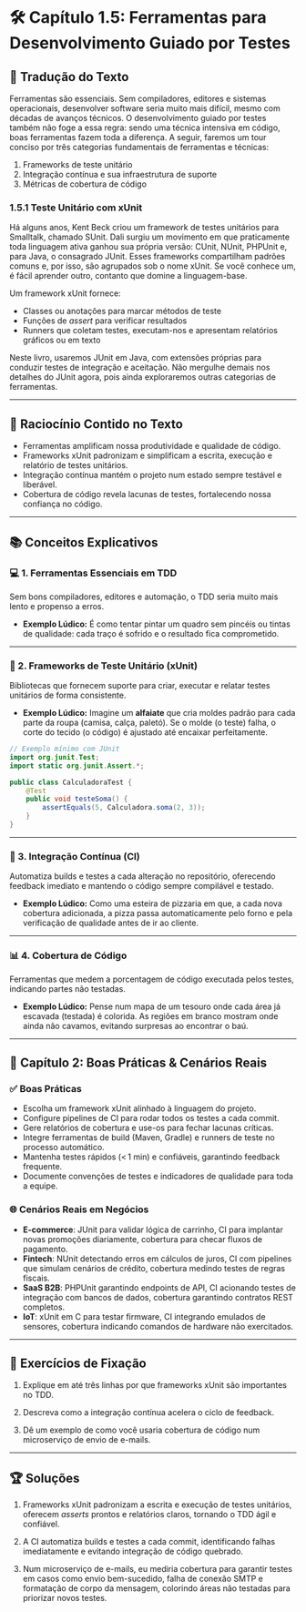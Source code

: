 # 🛠️ Capítulo 1.5: Ferramentas para Desenvolvimento Guiado por Testes

## 📝 Tradução do Texto

Ferramentas são essenciais. Sem compiladores, editores e sistemas operacionais, desenvolver software seria muito mais difícil, mesmo com décadas de avanços técnicos. O desenvolvimento guiado por testes também não foge a essa regra: sendo uma técnica intensiva em código, boas ferramentas fazem toda a diferença. A seguir, faremos um tour conciso por três categorias fundamentais de ferramentas e técnicas:

1. Frameworks de teste unitário  
2. Integração contínua e sua infraestrutura de suporte  
3. Métricas de cobertura de código  

### 1.5.1 Teste Unitário com xUnit

Há alguns anos, Kent Beck criou um framework de testes unitários para Smalltalk, chamado SUnit. Dali surgiu um movimento em que praticamente toda linguagem ativa ganhou sua própria versão: CUnit, NUnit, PHPUnit e, para Java, o consagrado JUnit. Esses frameworks compartilham padrões comuns e, por isso, são agrupados sob o nome xUnit. Se você conhece um, é fácil aprender outro, contanto que domine a linguagem-base.

Um framework xUnit fornece:
- Classes ou anotações para marcar métodos de teste  
- Funções de _assert_ para verificar resultados  
- Runners que coletam testes, executam-nos e apresentam relatórios gráficos ou em texto  

Neste livro, usaremos JUnit em Java, com extensões próprias para conduzir testes de integração e aceitação. Não mergulhe demais nos detalhes do JUnit agora, pois ainda exploraremos outras categorias de ferramentas.

---

## 🧠 Raciocínio Contido no Texto

- Ferramentas amplificam nossa produtividade e qualidade de código.  
- Frameworks xUnit padronizam e simplificam a escrita, execução e relatório de testes unitários.  
- Integração contínua mantém o projeto num estado sempre testável e liberável.  
- Cobertura de código revela lacunas de testes, fortalecendo nossa confiança no código.

---

## 📚 Conceitos Explicativos

### 💻 1. Ferramentas Essenciais em TDD

Sem bons compiladores, editores e automação, o TDD seria muito mais lento e propenso a erros.

  - **Exemplo Lúdico:** É como tentar pintar um quadro sem pincéis ou tintas de qualidade: cada traço é sofrido e o resultado fica comprometido.

---

### 🧪 2. Frameworks de Teste Unitário (xUnit)

Bibliotecas que fornecem suporte para criar, executar e relatar testes unitários de forma consistente.

  - **Exemplo Lúdico:** Imagine um **alfaiate** que cria moldes padrão para cada parte da roupa (camisa, calça, paletó). Se o molde (o teste) falha, o corte do tecido (o código) é ajustado até encaixar perfeitamente.

```java
// Exemplo mínimo com JUnit
import org.junit.Test;
import static org.junit.Assert.*;

public class CalculadoraTest {
    @Test
    public void testeSoma() {
        assertEquals(5, Calculadora.soma(2, 3));
    }
}
```

---

### 🔄 3. Integração Contínua (CI)

Automatiza builds e testes a cada alteração no repositório, oferecendo feedback imediato e mantendo o código sempre compilável e testado.

  - **Exemplo Lúdico:** Como uma esteira de pizzaria em que, a cada nova cobertura adicionada, a pizza passa automaticamente pelo forno e pela verificação de qualidade antes de ir ao cliente.

---

### 📊 4. Cobertura de Código

Ferramentas que medem a porcentagem de código executada pelos testes, indicando partes não testadas.

  - **Exemplo Lúdico:** Pense num mapa de um tesouro onde cada área já escavada (testada) é colorida. As regiões em branco mostram onde ainda não cavamos, evitando surpresas ao encontrar o baú.

---

## 🌟 Capítulo 2: Boas Práticas & Cenários Reais

### ✅ Boas Práticas

- Escolha um framework xUnit alinhado à linguagem do projeto.  
- Configure pipelines de CI para rodar todos os testes a cada commit.  
- Gere relatórios de cobertura e use-os para fechar lacunas críticas.  
- Integre ferramentas de build (Maven, Gradle) e runners de teste no processo automático.  
- Mantenha testes rápidos (< 1 min) e confiáveis, garantindo feedback frequente.  
- Documente convenções de testes e indicadores de qualidade para toda a equipe.

### 🌐 Cenários Reais em Negócios

- **E-commerce**: JUnit para validar lógica de carrinho, CI para implantar novas promoções diariamente, cobertura para checar fluxos de pagamento.  
- **Fintech**: NUnit detectando erros em cálculos de juros, CI com pipelines que simulam cenários de crédito, cobertura medindo testes de regras fiscais.  
- **SaaS B2B**: PHPUnit garantindo endpoints de API, CI acionando testes de integração com bancos de dados, cobertura garantindo contratos REST completos.  
- **IoT**: xUnit em C para testar firmware, CI integrando emulados de sensores, cobertura indicando comandos de hardware não exercitados.

---

## 📝 Exercícios de Fixação

1. Explique em até três linhas por que frameworks xUnit são importantes no TDD.  

2. Descreva como a integração contínua acelera o ciclo de feedback.  

3. Dê um exemplo de como você usaria cobertura de código num microserviço de envio de e-mails.

---

## 🏆 Soluções

1. Frameworks xUnit padronizam a escrita e execução de testes unitários, oferecem _asserts_ prontos e relatórios claros, tornando o TDD ágil e confiável.  

2. A CI automatiza builds e testes a cada commit, identificando falhas imediatamente e evitando integração de código quebrado.  

3. Num microserviço de e-mails, eu mediria cobertura para garantir testes em casos como envio bem-sucedido, falha de conexão SMTP e formatação de corpo da mensagem, colorindo áreas não testadas para priorizar novos testes.  
